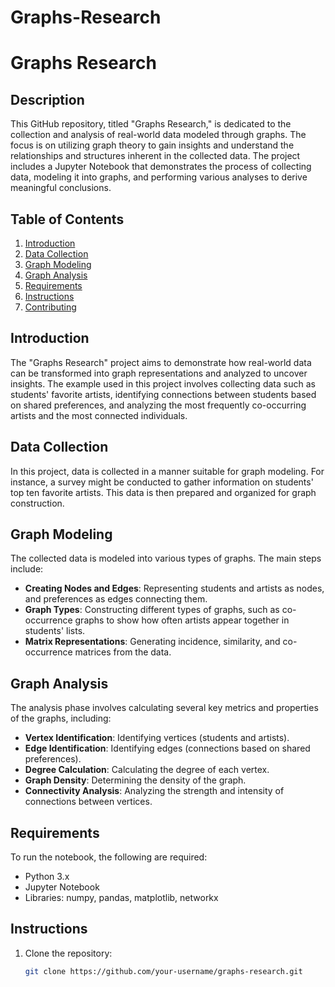 # Graphs-Research
# Graphs Research

## Description

This GitHub repository, titled "Graphs Research," is dedicated to the collection and analysis of real-world data modeled through graphs. The focus is on utilizing graph theory to gain insights and understand the relationships and structures inherent in the collected data. The project includes a Jupyter Notebook that demonstrates the process of collecting data, modeling it into graphs, and performing various analyses to derive meaningful conclusions.

## Table of Contents

1. [Introduction](#introduction)
2. [Data Collection](#data-collection)
3. [Graph Modeling](#graph-modeling)
4. [Graph Analysis](#graph-analysis)
5. [Requirements](#requirements)
6. [Instructions](#instructions)
7. [Contributing](#contributing)

## Introduction

The "Graphs Research" project aims to demonstrate how real-world data can be transformed into graph representations and analyzed to uncover insights. The example used in this project involves collecting data such as students' favorite artists, identifying connections between students based on shared preferences, and analyzing the most frequently co-occurring artists and the most connected individuals.

## Data Collection

In this project, data is collected in a manner suitable for graph modeling. For instance, a survey might be conducted to gather information on students' top ten favorite artists. This data is then prepared and organized for graph construction.

## Graph Modeling

The collected data is modeled into various types of graphs. The main steps include:

- **Creating Nodes and Edges**: Representing students and artists as nodes, and preferences as edges connecting them.
- **Graph Types**: Constructing different types of graphs, such as co-occurrence graphs to show how often artists appear together in students' lists.
- **Matrix Representations**: Generating incidence, similarity, and co-occurrence matrices from the data.

## Graph Analysis

The analysis phase involves calculating several key metrics and properties of the graphs, including:

- **Vertex Identification**: Identifying vertices (students and artists).
- **Edge Identification**: Identifying edges (connections based on shared preferences).
- **Degree Calculation**: Calculating the degree of each vertex.
- **Graph Density**: Determining the density of the graph.
- **Connectivity Analysis**: Analyzing the strength and intensity of connections between vertices.

## Requirements

To run the notebook, the following are required:

- Python 3.x
- Jupyter Notebook
- Libraries: numpy, pandas, matplotlib, networkx

## Instructions

1. Clone the repository:
   ```bash
   git clone https://github.com/your-username/graphs-research.git
